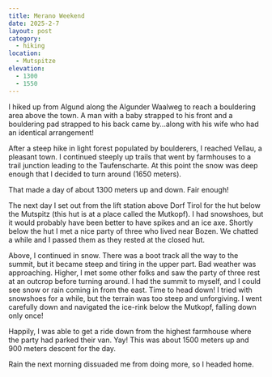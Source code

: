 ```yaml
---
title: Merano Weekend
date: 2025-2-7
layout: post
category:
  - hiking
location:
  - Mutspitze
elevation:
  - 1300
  - 1550
---
```


I hiked up from Algund along the Algunder Waalweg to reach a bouldering
area above the town. A man with a baby strapped to his front and a
bouldering pad strapped to his back came by...along with his wife
who had an identical arrangement!

After a steep hike in light forest populated by boulderers, I reached
Vellau, a pleasant town. I continued steeply up trails that went by
farmhouses to a trail junction leading to the Taufenscharte. At this
point the snow was deep enough that I decided to turn around (1650 meters).

That made a day of about 1300 meters up and down. Fair enough!

The next day I set out from the lift station above Dorf Tirol for the
hut below the Mutspitz (this hut is at a place called the Mutkopf). I had snowshoes, but it would probably have
been better to have spikes and an ice axe. Shortly below the hut I
met a nice party of three who lived near Bozen. We chatted a while and
I passed them as they rested at the closed hut. 

Above, I continued in snow. There was a boot track all the way to
the summit, but it became steep and tiring in the upper part. Bad weather
was approaching. Higher, I met some other folks and saw the party of three
rest at an outcrop before turning around. I had the summit to myself,
and I could see snow or rain coming in from the east. Time to head down!
I tried with snowshoes for a while, but the terrain was too steep and
unforgiving. I went carefully down and navigated the ice-rink below
the Mutkopf, falling down only once!

Happily, I was able to get a ride down from the highest farmhouse where
the party had parked their van. Yay! This was about 1500 meters up
and 900 meters descent for the day.

Rain the next morning dissuaded me from doing more, so I headed home.
